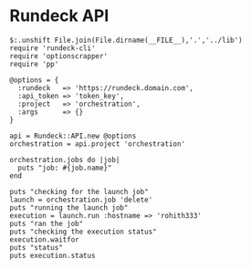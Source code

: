 Rundeck API
===========

    $:.unshift File.join(File.dirname(__FILE__),'.','../lib')
    require 'rundeck-cli'
    require 'optionscrapper'
    require 'pp'
    
    @options = {
      :rundeck   => 'https://rundeck.domain.com',
      :api_token => 'token_key',
      :project   => 'orchestration',
      :args      => {}
    }
    
    api = Rundeck::API.new @options
    orchestration = api.project 'orchestration'
    
    orchestration.jobs do |job|
      puts "job: #{job.name}"  
    end
    
    puts "checking for the launch job"
    launch = orchestration.job 'delete'
    puts "running the launch job"
    execution = launch.run :hostname => 'rohith333'
    puts "ran the job"
    puts "checking the execution status"
    execution.waitfor
    puts "status"
    puts execution.status



